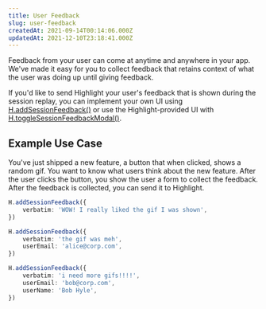 ```yaml
---
title: User Feedback
slug: user-feedback
createdAt: 2021-09-14T00:14:06.000Z
updatedAt: 2021-12-10T23:18:41.000Z
---
```


Feedback from your user can come at anytime and anywhere in your app. We've made it easy for you to collect feedback that retains context of what the user was doing up until giving feedback.

If you'd like to send Highlight your user's feedback that is shown during the session replay, you can implement your own UI using [H.addSessionFeedback()](../../sdk/client.md#Hinit) or use the Highlight-provided UI with [H.toggleSessionFeedbackModal()](../../sdk/client.md#Hinit).

## Example Use Case

You've just shipped a new feature, a button that when clicked, shows a random gif. You want to know what users think about the new feature. After the user clicks the button, you show the user a form to collect the feedback. After the feedback is collected, you can send it to Highlight.

```typescript
H.addSessionFeedback({
	verbatim: 'WOW! I really liked the gif I was shown',
})

H.addSessionFeedback({
	verbatim: 'the gif was meh',
	userEmail: 'alice@corp.com',
})

H.addSessionFeedback({
	verbatim: 'i need more gifs!!!!',
	userEmail: 'bob@corp.com',
	userName: 'Bob Hyle',
})
```
